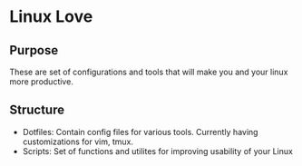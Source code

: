 # Linux Love

## Purpose
These are set of configurations and tools that will make you and your linux more productive.

## Structure
- Dotfiles: Contain config files for various tools. Currently having customizations for vim, tmux.
- Scripts: Set of functions and utilites for improving usability of your Linux
